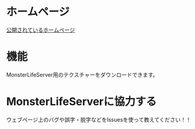# ホームページ
[公開されているホームページ](https://packs.mlserver.xyz)

# 機能
MonsterLifeServer用のテクスチャーをダウンロードできます。

# MonsterLifeServerに協力する
ウェブページ上のバグや誤字・脱字などをIssuesを使って教えてください！！